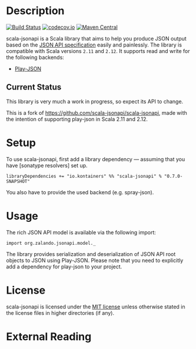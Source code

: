 # Description

[![Build Status](https://travis-ci.org/kontainers/scala-jsonapi.svg)](https://travis-ci.org/kontainers/scala-jsonapi)
[![codecov.io](https://codecov.io/github/kontainers/scala-jsonapi/coverage.svg?branch=master)](https://codecov.io/github/kontainers/scala-jsonapi?branch=master)
[![Maven Central](https://maven-badges.herokuapp.com/maven-central/io.kontainers/scala-jsonapi_2.12/badge.svg)](https://maven-badges.herokuapp.com/maven-central/io.kontainers/scala-jsonapi_2.12)

scala-jsonapi is a Scala library that aims to help you produce JSON output based on the [JSON API specification][jsonapi] easily and painlessly. The library is compatible with Scala versions `2.11` and `2.12`. It supports read and write for the following backends:

 * [Play-JSON]

## Current Status

This library is very much a work in progress, so expect its API to change.

This is a fork of https://github.com/scala-jsonapi/scala-jsonapi, made with the intention of supporting play-json in Scala 2.11 and 2.12.

# Setup

To use scala-jsonapi, first add a library dependency — assuming that you have [sonatype resolvers] set up.

    libraryDependencies += "io.kontainers" %% "scala-jsonapi" % "0.7.0-SNAPSHOT"

You also have to provide the used backend (e.g. spray-json).

# Usage

The rich JSON API model is available via the following import:

    import org.zalando.jsonapi.model._

The library provides serialization and deserialization of JSON API root objects to JSON using Play-JSON. Please note that you need to explicitly add a dependency for play-json to your project.

# License

scala-jsonapi is licensed under the [MIT license](LICENSE) unless otherwise stated in the license files in higher directories (if any).

# External Reading

[jsonapi]: http://jsonapi.org/
[Play-JSON]: https://www.playframework.com/documentation/2.6.x/ScalaJson

